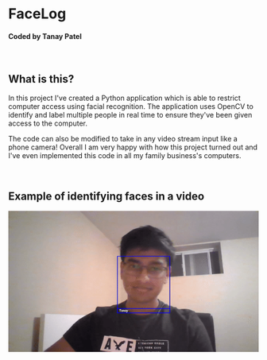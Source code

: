 # FaceLog
#### Coded by Tanay Patel
<br />
 
## What is this?
 
In this project I've created a Python application which is able to restrict computer access using facial recognition. The application uses OpenCV to identify and label multiple people in real time to ensure they've been given access to the computer.
 
The code can also be modified to take in any video stream input like a phone camera! Overall I am very happy with how this project turned out and I've even implemented this code in all my family business's computers.
 
<br />
 
## Example of identifying faces in a video
 
<img src="ReadMeImages/Demo.gif" alt="demo"/>
 

